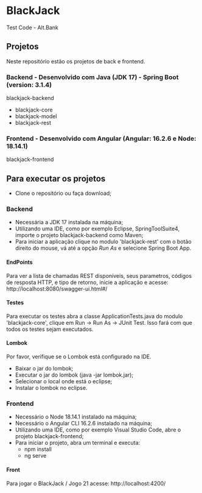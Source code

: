 # BlackJack
Test Code - Alt.Bank

## Projetos
Neste repositório estão os projetos de back e frontend.
### Backend - Desenvolvido com Java (JDK 17) - Spring Boot (version: 3.1.4)
blackjack-backend
 - blackjack-core
 - blackjack-model
 - blackjack-rest
### Frontend - Desenvolvido com Angular (Angular: 16.2.6 e Node: 18.14.1)
blackjack-frontend
     

## Para executar os projetos
-  Clone o repositório ou faça download;
### Backend
 - Necessária a JDK 17 instalada na máquina;
 - Utilizando uma IDE, como por exemplo Eclipse, SpringToolSuite4, importe o projeto blackjack-backend como Maven;
 - Para iniciar a aplicação clique no modulo 'blackjack-rest' com o botão direito do mouse, vá até a opção *Run As* e selecione Spring Boot App.
#### EndPoints
Para ver a lista de chamadas REST disponíveis, seus parametros, códigos de resposta HTTP, e tipo de retorno, inicie a aplicação e acesse: 
     http://localhost:8080/swagger-ui.html#/
#### Testes
Para executar os testes abra a classe ApplicationTests.java do modulo 'blackjack-core', clique em Run -> Run As -> JUnit Test. Isso fará com que todos os testes sejam executados.
#### Lombok
Por favor, verifique se o Lombok está configurado na IDE.
 - Baixar o jar do lombok;
 - Executar o jar do lombok (java -jar lombok.jar);
 - Selecionar o local onde está o eclipse;
 - Instalar o lombok no eclipse.

### Frontend
 - Necessário o Node 18.14.1 instalado na máquina;
 - Necessário o Angular CLI 16.2.6 instalado na máquina; 
 - Utilizando uma IDE, como por exemplo Visual Studio Code, abre o projeto blackjack-frontend;
 - Para iniciar o projeto, abra um terminal e executa:
      -  npm install
      -  ng serve 
#### Front
Para jogar o BlackJack / Jogo 21 acesse: http://localhost:4200/ 


